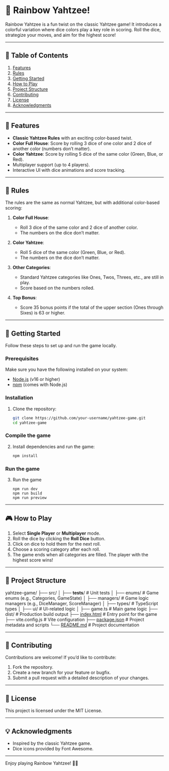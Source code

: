# 🎲 Rainbow Yahtzee!

Rainbow Yahtzee is a fun twist on the classic Yahtzee game! It introduces a colorful variation where dice colors play a key role in scoring. Roll the dice, strategize your moves, and aim for the highest score!

---

## 📖 Table of Contents

1. [Features](#-features)
2. [Rules](#-rules)
3. [Getting Started](#-getting-started)
4. [How to Play](#-how-to-play)
5. [Project Structure](#-project-structure)
6. [Contributing](#-contributing)
7. [License](#-license)
8. [Acknowledgments](#-acknowledgments)

---

## 🌈 Features

- **Classic Yahtzee Rules** with an exciting color-based twist.
- **Color Full House**: Score by rolling 3 dice of one color and 2 dice of another color (numbers don’t matter).
- **Color Yahtzee**: Score by rolling 5 dice of the same color (Green, Blue, or Red).
- Multiplayer support (up to 4 players).
- Interactive UI with dice animations and score tracking.

---

## 📜 Rules

The rules are the same as normal Yahtzee, but with additional color-based scoring:

1. **Color Full House**:
   - Roll 3 dice of the same color and 2 dice of another color.
   - The numbers on the dice don’t matter.

2. **Color Yahtzee**:
   - Roll 5 dice of the same color (Green, Blue, or Red).
   - The numbers on the dice don’t matter.

3. **Other Categories**:
   - Standard Yahtzee categories like Ones, Twos, Threes, etc., are still in play.
   - Score based on the numbers rolled.

4. **Top Bonus**:
   - Score 35 bonus points if the total of the upper section (Ones through Sixes) is 63 or higher.

---

## 🚀 Getting Started

Follow these steps to set up and run the game locally.

### Prerequisites

Make sure you have the following installed on your system:

- [Node.js](https://nodejs.org/) (v16 or higher)
- [npm](https://www.npmjs.com/) (comes with Node.js)

### Installation

1. Clone the repository:

   ```bash
   git clone https://github.com/your-username/yahtzee-game.git
   cd yahtzee-game
   ```

### Compile the game

2. Install dependencies and run the game:

   ```bash
   npm install
   ```

### Run the game

3. Run the game
    ```
   npm run dev
   npm run build
   npm run preview
    ```

---

## 🎮 How to Play

1. Select **Single Player** or **Multiplayer** mode.
2. Roll the dice by clicking the **Roll Dice** button.
3. Click on dice to hold them for the next roll.
4. Choose a scoring category after each roll.
5. The game ends when all categories are filled. The player with the highest score wins!

---

## 📂 Project Structure

yahtzee-game/
├── src/
│   ├── __tests__/         # Unit tests
│   ├── enums/             # Game enums (e.g., Categories, GameState)
│   ├── managers/          # Game logic managers (e.g., DiceManager, ScoreManager)
│   ├── types/             # TypeScript types
│   ├── ui/                # UI-related logic
│   ├── game.ts            # Main game logic
├── dist/                  # Production build output
├── [index.html](http://_vscodecontentref_/1)             # Entry point for the game
├── vite.config.js         # Vite configuration
├── [package.json](http://_vscodecontentref_/2)           # Project metadata and scripts
└── [README.md](http://_vscodecontentref_/3)              # Project documentation

---

## 🤝 Contributing
Contributions are welcome! If you’d like to contribute:

1. Fork the repository.
2. Create a new branch for your feature or bugfix.
3. Submit a pull request with a detailed description of your changes.

---

## 📜 License
This project is licensed under the MIT License.

---

## 💡 Acknowledgments
- Inspired by the classic Yahtzee game.
- Dice icons provided by Font Awesome.

---

Enjoy playing Rainbow Yahtzee! 🎲🌈